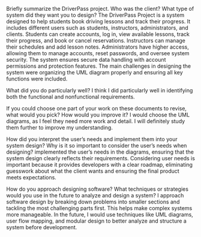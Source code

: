 Briefly summarize the DriverPass project. Who was the client? What type of system did they want you to design?
The DriverPass Project is a system designed to help students book driving lessons and track their progress. It includes different users such as students, instructors,
administrators, and clients. Students can create accounts, log in, view available lessons, track their progress, and book or cancel reservations. Instructors can manage 
their schedules and add lesson notes. Administrators have higher access, allowing them to manage accounts, reset passwords, and oversee system security. 
The system ensures secure data handling with account permissions and protection features. The main challenges in designing the system were organizing the UML diagram
properly and ensuring all key functions were included.

What did you do particularly well?
I think I did particularly well in identifying both the functional and nonfunctional requirements.

If you could choose one part of your work on these documents to revise, what would you pick? How would you improve it?
I would choose the UML diagrams, as I feel they need more work and detail. I will definitely study them further to improve my understanding.

How did you interpret the user’s needs and implement them into your system design? Why is it so important to consider the user’s needs when designing?
implemented the user’s needs in the diagrams, ensuring that the system design clearly reflects their requirements. Considering user needs is 
important because it provides developers with a clear roadmap, eliminating guesswork about what the client wants and ensuring the final product meets expectations.

How do you approach designing software? What techniques or strategies would you use in the future to analyze and design a system?
I approach software design by breaking down problems into smaller sections and tackling the most challenging parts first. 
This helps make complex systems more manageable. In the future, I would use techniques like UML diagrams, user flow mapping, 
and modular design to better analyze and structure a system before development.
